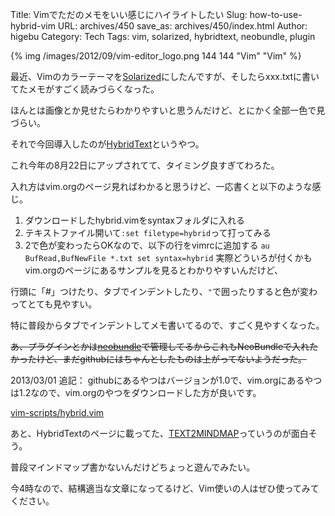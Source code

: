 Title: Vimでただのメモをいい感じにハイライトしたい
Slug: how-to-use-hybrid-vim
URL: archives/450
save_as: archives/450/index.html
Author: higebu
Category: Tech
Tags: vim, solarized, hybridtext, neobundle, plugin

{% img /images/2012/09/vim-editor_logo.png 144 144 "Vim" "Vim" %}

最近、Vimのカラーテーマを[Solarized](http://ethanschoonover.com/solarized)にしたんですが、そしたらxxx.txtに書いてたメモがすごく読みづらくなった。

ほんとは画像とか見せたらわかりやすいと思うんだけど、とにかく全部一色で見づらい。

それで今回導入したのが[HybridText](http://www.vim.org/scripts/script.php?script_id=4188)というやつ。

これ今年の8月22日にアップされてて、タイミング良すぎてわろた。

入れ方はvim.orgのページ見ればわかると思うけど、一応書くと以下のような感じ。

1. ダウンロードしたhybrid.vimをsyntaxフォルダに入れる
2. テキストファイル開いて`:set filetype=hybrid`って打ってみる
3. 2で色が変わったらOKなので、以下の行をvimrcに追加する
   `au BufRead,BufNewFile *.txt set syntax=hybrid` 実際どういろが付くかもvim.orgのページにあるサンプルを見るとわかりやすいんだけど、

行頭に「#」つけたり、タブでインデントしたり、`"`で囲ったりすると色が変わってとても見やすい。

特に普段からタブでインデントしてメモ書いてるので、すごく見やすくなった。

<del>あ、プラグインとかは[neobundle](https://github.com/Shougo/neobundle.vim)で管理してるからこれもNeoBundleで入れたかったけど、まだgithubにはちゃんとしたものは上がってないようだった。</del>

2013/03/01 追記：
githubにあるやつはバージョンが1.0で、vim.orgにあるやつは1.2なので、vim.orgのやつをダウンロードした方が良いです。

[vim-scripts/hybrid.vim](https://github.com/vim-scripts/hybrid.vim "vim-scripts/hybrid.vim")

あと、HybridTextのページに載ってた、[TEXT2MINDMAP](http://www.text2mindmap.com/ "TEXT2MINDMAP")っていうのが面白そう。

普段マインドマップ書かないんだけどちょっと遊んでみたい。

今4時なので、結構適当な文章になってるけど、Vim使いの人はぜひ使ってみてください。
